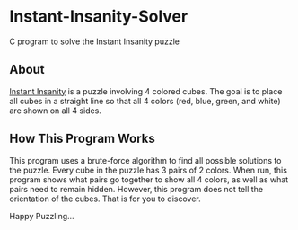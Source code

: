 # Instant-Insanity-Solver
C program to solve the Instant Insanity puzzle

## About
[Instant Insanity](https://en.wikipedia.org/wiki/Instant_Insanity) is a puzzle involving 4 colored cubes. The goal is to place all cubes in a straight line so that all 4 colors (red, blue, green, and white) are shown on all 4 sides.

## How This Program Works
This program uses a brute-force algorithm to find all possible solutions to the puzzle. Every cube in the puzzle has 3 pairs of 2 colors. When run, this program shows what pairs go together to show all 4 colors, as well as what pairs need to remain hidden. However, this program does not tell the orientation of the cubes. That is for you to discover.

Happy Puzzling...
